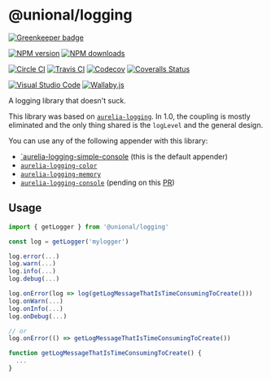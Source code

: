 # @unional/logging

[![Greenkeeper badge](https://badges.greenkeeper.io/unional/logging.svg)](https://greenkeeper.io/)

[![NPM version][npm-image]][npm-url]
[![NPM downloads][downloads-image]][downloads-url]

[![Circle CI][circleci-image]][circleci-url]
[![Travis CI][travis-image]][travis-url]
[![Codecov][codecov-image]][codecov-url]
[![Coveralls Status][coveralls-image]][coveralls-url]

[![Visual Studio Code][vscode-image]][vscode-url]
[![Wallaby.js][wallaby-image]][wallaby-url]

A logging library that doesn't suck.

This library was based on [`aurelia-logging`](https://github.com/aurelia/logging).
In 1.0, the coupling is mostly eliminated and the only thing shared is the `logLevel` and the general design.

You can use any of the following appender with this library:

- [`aurelia-logging-simple-console](https://github.com/unional/logging/tree/master/packages/simple-console) (this is the default appender)
- [`aurelia-logging-color`](https://github.com/unional/logging/tree/master/packages/color)
- [`aurelia-logging-memory`](https://github.com/unional/logging/tree/master/packages/memory)
- [`aurelia-logging-console`](https://github.com/aurelia/logging-console) (pending on this [PR](https://github.com/aurelia/logging-console/pull/17))

## Usage

```ts
import { getLogger } from '@unional/logging'

const log = getLogger('mylogger')

log.error(...)
log.warn(...)
log.info(...)
log.debug(...)

log.onError(log => log(getLogMessageThatIsTimeConsumingToCreate()))
log.onWarn(...)
log.onInfo(...)
log.onDebug(...)

// or
log.onError(() => getLogMessageThatIsTimeConsumingToCreate())

function getLogMessageThatIsTimeConsumingToCreate() {
  ...
}
```

[circleci-image]: https://circleci.com/gh/unional/logging/tree/master.svg?style=shield
[circleci-url]: https://circleci.com/gh/unional/logging/tree/master
[codecov-image]: https://codecov.io/gh/unional/logging/branch/master/graph/badge.svg
[codecov-url]: https://codecov.io/gh/unional/logging
[coveralls-image]: https://coveralls.io/repos/github/unional/logging/badge.svg
[coveralls-url]: https://coveralls.io/github/unional/logging
[downloads-image]: https://img.shields.io/npm/dm/@unional/logging.svg?style=flat
[downloads-url]: https://npmjs.org/package/@unional/logging
[npm-image]: https://img.shields.io/npm/v/@unional/logging.svg?style=flat
[npm-url]: https://npmjs.org/package/@unional/logging
[travis-image]: https://img.shields.io/travis/unional/logging/master.svg?style=flat
[travis-url]: https://travis-ci.org/unional/logging?branch=master
[vscode-image]: https://img.shields.io/badge/vscode-ready-green.svg
[vscode-url]: https://code.visualstudio.com/
[wallaby-image]: https://img.shields.io/badge/wallaby.js-configured-green.svg
[wallaby-url]: https://wallabyjs.com

